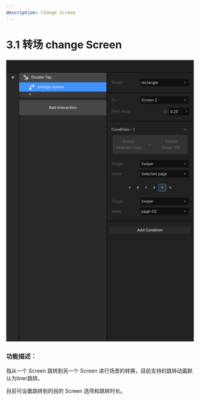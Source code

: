 ```yaml
---
description: Change Screen
---
```


# 3.1 转场 change Screen

### ![](<../../.gitbook/assets/Change Screen.png>)

### 功能描述：

指从一个 Screen 跳转到另一个 Screen 进行场景的转换，目前支持的跳转动画默认为liner跳转。

目前可设置跳转到的目的 Screen 选项和跳转时长。





